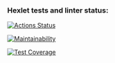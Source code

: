 ### Hexlet tests and linter status:
[![Actions Status](https://github.com/martynovas/java-project-lvl1/workflows/hexlet-check/badge.svg)](https://github.com/martynovas/java-project-lvl1/actions)

[![Maintainability](https://api.codeclimate.com/v1/badges/570d19c7b86b4f1a8c3a/maintainability)](https://codeclimate.com/github/martynovas/java-project-lvl1/maintainability)

[![Test Coverage](https://api.codeclimate.com/v1/badges/570d19c7b86b4f1a8c3a/test_coverage)](https://codeclimate.com/github/martynovas/java-project-lvl1/test_coverage)
